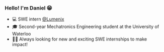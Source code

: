 ### Hello! I'm Daniel 😁

- 💻 SWE intern [@Lumenix](https://lumenix.com/)
- 🎓 Second-year Mechatronics Engineering student at the University of Waterloo
- 🤝🏻 Always looking for new and exciting SWE internships to make impact!


